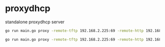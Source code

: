 # proxydhcp

standalone proxydhcp server

```bash
go run main.go proxy -remote-tftp 192.168.2.225:69 -remote-http 192.168.2.225:80 -remote-ipxe http://192.168.2.225:8080 -proxy-addr 192.168.2.225

go run main.go proxy -remote-tftp 192.168.2.225:69 -remote-http 192.168.2.225:80 -remote-ipxe http://192.168.2.225:8080 -proxy-addr 192.168.1.34
```
